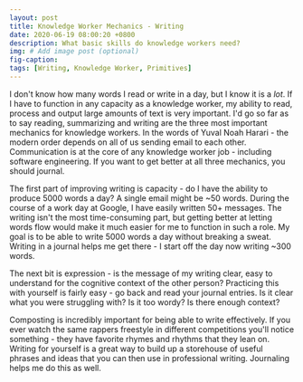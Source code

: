 ```yaml
---
layout: post
title: Knowledge Worker Mechanics - Writing
date: 2020-06-19 08:00:20 +0800
description: What basic skills do knowledge workers need?
img: # Add image post (optional)
fig-caption: 
tags: [Writing, Knowledge Worker, Primitives]
---
```


I don't know how many words I read or write in a day, but I know it is a _lot_. If I have to function in any capacity as a knowledge worker, my ability to read, process and output large amounts of text is very important. I'd go so far as to say reading, summarizing and writing are the three most important mechanics for knowledge workers. In the words of Yuval Noah Harari - the modern order depends on all of us sending email to each other. Communication is at the core of any knowledge worker job - including software engineering. If you want to get better at all three mechanics, you should journal.

The first part of improving writing is capacity - do I have the ability to produce 5000 words a day? A single email might be ~50 words. During the course of a work day at Google, I have easily written 50+ messages. The writing isn't the most time-consuming part, but getting better at letting words flow would make it much easier for me to function in such a role. My goal is to be able to write 5000 words a day without breaking a sweat. Writing in a journal helps me get there - I start off the day now writing ~300 words.

The next bit is expression - is the message of my writing clear, easy to understand for the cognitive context of the other person? Practicing this with yourself is fairly easy - go back and read your journal entries. Is it clear what you were struggling with? Is it too wordy? Is there enough context?

Composting is incredibly important for being able to write effectively. If you ever watch the same rappers freestyle in different competitions you'll notice something - they have favorite rhymes and rhythms that they lean on. Writing for yourself is a great way to build up a storehouse of useful phrases and ideas that you can then use in professional writing. Journaling helps me do this as well. 
